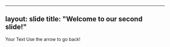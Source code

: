 -----------
layout: slide
title: "Welcome to our second slide!"
---
Your Text
Use the arrow to go back!
